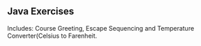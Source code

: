 ## Java Exercises
<p>Includes: Course Greeting, Escape Sequencing and Temperature Converter(Celsius to Farenheit.</p>
